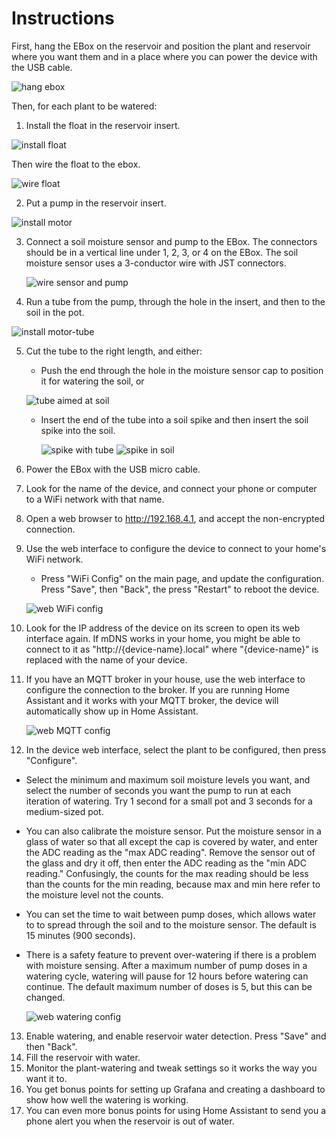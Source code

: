 # Instructions

First, hang the EBox on the reservoir and position the plant and reservoir where you want them and in a place where you can power the device with the USB cable.

![hang ebox](images/plant133-hang-ebox.jpg)

Then, for each plant to be watered:

1. Install the float in the reservoir insert.

  ![install float](images/install-float.jpg)

  Then wire the float to the ebox.

![wire float](images/plant133-wire-float.jpg)

2. Put a pump in the reservoir insert.

  ![install motor](images/install-motor.jpg)

3. Connect a soil moisture sensor and pump to the EBox. The connectors should be in a vertical line under 1, 2, 3, or 4 on the EBox. The soil moisture sensor uses a 3-conductor wire with JST connectors.

   ![wire sensor and pump](images/plant133-wire-sensor-pump.jpg)

4. Run a tube from the pump, through the hole in the insert, and then to the soil in the pot.

  ![install motor-tube](images/install-motor-tube.jpg)

5. Cut the tube to the right length, and either:
    - Push the end through the hole in the moisture sensor cap to position it for watering the soil, or

   ![tube aimed at soil](images/tube-aimed-at-soil.jpg)

    - Insert the end of the tube into a soil spike and then insert the soil spike into the soil.

	  ![spike with tube](images/spike-with-tube.jpg)
	  ![spike in soil](images/spike-in-soil.jpg)
6. Power the EBox with the USB micro cable.
7. Look for the name of the device, and connect your phone or computer to a WiFi network with that name.
8. Open a web browser to http://192.168.4.1, and accept the non-encrypted connection.
9. Use the web interface to configure the device to connect to your home's WiFi network.
    - Press "WiFi Config" on the main page, and update the configuration. Press "Save", then "Back", the press "Restart" to reboot the device.

	![web WiFi config](images/web-wifi-config.png)

10. Look for the IP address of the device on its screen to open its web interface again.  If mDNS works in your home, you might be able to connect to it as "http://{device-name}.local" where "{device-name}" is replaced with the name of your device.
11. If you have an MQTT broker in your house, use the web interface to configure the connection to the broker.  If you are running Home Assistant and it works with your MQTT broker, the device will automatically show up in Home Assistant.

    ![web MQTT config](images/web-mqtt-config.png)

12. In the device web interface, select the plant to be configured, then press "Configure".

  - Select the minimum and maximum soil moisture levels you want, and select the number of seconds you want the pump to run at each iteration of watering.  Try 1 second for a small pot and 3 seconds for a medium-sized pot.
  - You can also calibrate the moisture sensor. Put the moisture sensor in a glass of water so that all except the cap is covered by water, and enter the ADC reading as the "max ADC reading". Remove the sensor out of the glass and dry it off, then enter the ADC reading as the "min ADC reading." Confusingly, the counts for the max reading should be less than the counts for the min reading, because max and min here refer to the moisture level not the counts.
  - You can set the time to wait between pump doses, which allows water to to spread through the soil and to the moisture sensor. The default is 15 minutes (900 seconds).
  - There is a safety feature to prevent over-watering if there is a problem with moisture sensing. After a maximum number of pump doses in a watering cycle, watering will pause for 12 hours before watering can continue. The default maximum number of doses is 5, but this can be changed.

    ![web watering config](images/web-water-config.png)

13. Enable watering, and enable reservoir water detection. Press "Save" and then "Back".
14. Fill the reservoir with water.
15. Monitor the plant-watering and tweak settings so it works the way you want it to.
16. You get bonus points for setting up Grafana and creating a dashboard to show how well the watering is working.
17. You can even more bonus points for using Home Assistant to send you a phone alert you when the reservoir is out of water.




